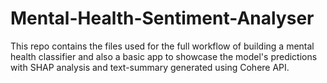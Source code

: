 # Mental-Health-Sentiment-Analyser
This repo contains the files used for the full workflow of building a mental health classifier and also a basic app to showcase the model's predictions with SHAP analysis and text-summary generated using Cohere API.
